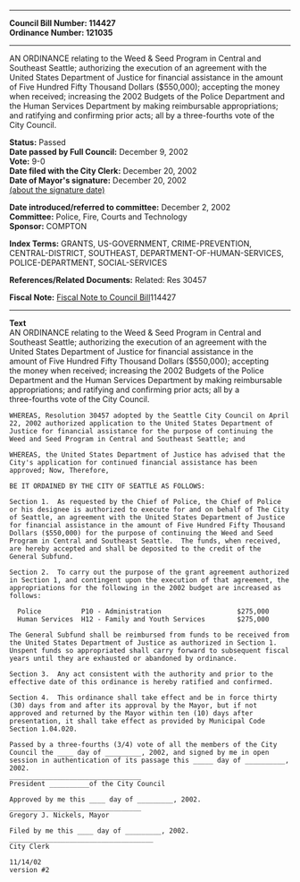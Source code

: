 * * * * *  
  
**Council Bill Number: [](#h0)[](#h2)114427**   
**Ordinance Number: 121035**  
  
* * * * *  
  
AN ORDINANCE relating to the Weed & Seed Program in Central and Southeast Seattle; authorizing the execution of an agreement with the United States Department of Justice for financial assistance in the amount of Five Hundred Fifty Thousand Dollars ($550,000); accepting the money when received; increasing the 2002 Budgets of the Police Department and the Human Services Department by making reimbursable appropriations; and ratifying and confirming prior acts; all by a three-fourths vote of the City Council.  
  
**Status:** Passed   
**Date passed by Full Council:** December 9, 2002   
**Vote:** 9-0   
**Date filed with the City Clerk:** December 20, 2002   
**Date of Mayor's signature:** December 20, 2002   
[(about the signature date)](/~public/approvaldate.htm)   
  
  
**Date introduced/referred to committee:** December 2, 2002   
**Committee:** Police, Fire, Courts and Technology   
**Sponsor:** COMPTON   
  
**Index Terms:** GRANTS, US-GOVERNMENT, CRIME-PREVENTION, CENTRAL-DISTRICT, SOUTHEAST, DEPARTMENT-OF-HUMAN-SERVICES, POLICE-DEPARTMENT, SOCIAL-SERVICES  
  
**References/Related Documents:** Related: Res 30457  
  
**Fiscal Note:** [Fiscal Note to Council Bill](http://clerk.seattle.gov/~public/fnote/114427.htm)[](#h1)[](#h3)114427  
  
* * * * *  
  
**Text**  
    AN ORDINANCE relating to the Weed & Seed Program in Central and  
    Southeast Seattle; authorizing the execution of an agreement with the  
    United States Department of Justice for financial assistance in the  
    amount of Five Hundred Fifty Thousand Dollars ($550,000); accepting  
    the money when received; increasing the 2002 Budgets of the Police  
    Department and the Human Services Department by making reimbursable  
    appropriations; and ratifying and confirming prior acts; all by a  
    three-fourths vote of the City Council.  
  
    WHEREAS, Resolution 30457 adopted by the Seattle City Council on April  
    22, 2002 authorized application to the United States Department of  
    Justice for financial assistance for the purpose of continuing the  
    Weed and Seed Program in Central and Southeast Seattle; and  
  
    WHEREAS, the United States Department of Justice has advised that the  
    City's application for continued financial assistance has been  
    approved; Now, Therefore,  
  
    BE IT ORDAINED BY THE CITY OF SEATTLE AS FOLLOWS:  
  
    Section 1.  As requested by the Chief of Police, the Chief of Police  
    or his designee is authorized to execute for and on behalf of The City  
    of Seattle, an agreement with the United States Department of Justice  
    for financial assistance in the amount of Five Hundred Fifty Thousand  
    Dollars ($550,000) for the purpose of continuing the Weed and Seed  
    Program in Central and Southeast Seattle.  The funds, when received,  
    are hereby accepted and shall be deposited to the credit of the  
    General Subfund.  
  
    Section 2.  To carry out the purpose of the grant agreement authorized  
    in Section 1, and contingent upon the execution of that agreement, the  
    appropriations for the following in the 2002 budget are increased as  
    follows:  
  
      Police          P10 - Administration                   $275,000  
      Human Services  H12 - Family and Youth Services        $275,000  
  
    The General Subfund shall be reimbursed from funds to be received from  
    the United States Department of Justice as authorized in Section 1.  
    Unspent funds so appropriated shall carry forward to subsequent fiscal  
    years until they are exhausted or abandoned by ordinance.  
  
    Section 3.  Any act consistent with the authority and prior to the  
    effective date of this ordinance is hereby ratified and confirmed.  
  
    Section 4.  This ordinance shall take effect and be in force thirty  
    (30) days from and after its approval by the Mayor, but if not  
    approved and returned by the Mayor within ten (10) days after  
    presentation, it shall take effect as provided by Municipal Code  
    Section 1.04.020.  
  
    Passed by a three-fourths (3/4) vote of all the members of the City  
    Council the ____ day of _________, 2002, and signed by me in open  
    session in authentication of its passage this _____ day of __________,  
    2002.  
    _________________________________  
    President __________of the City Council  
  
    Approved by me this ____ day of _________, 2002.  
    _________________________________  
    Gregory J. Nickels, Mayor  
  
    Filed by me this ____ day of _________, 2002.  
    ____________________________________  
    City Clerk  
  
    11/14/02  
    version #2  

